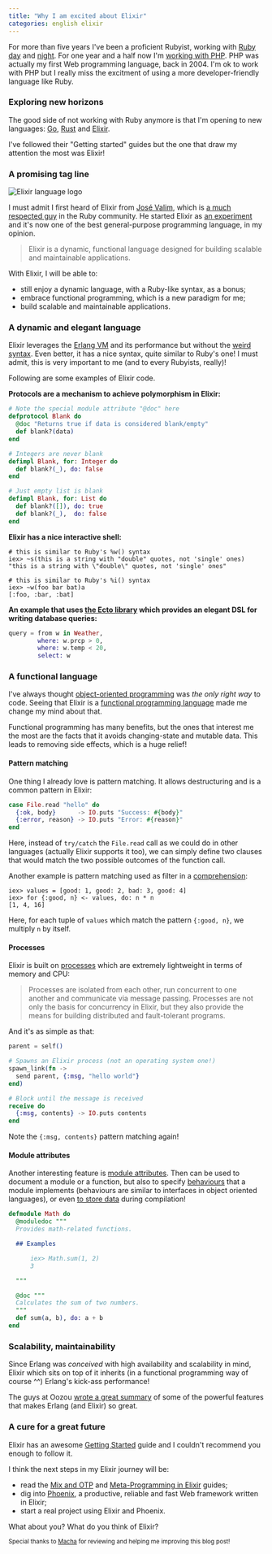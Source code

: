 ```yaml
---
title: "Why I am excited about Elixir"
categories: english elixir
---
```


For more than five years I've been a proficient Rubyist, working with [Ruby](http://www.ruby-lang.org/) [day](http://www.sublimevideo.net) and [night](https://github.com/guard). For one year and a half now I'm [working with PHP](https://www.dailymotion.com). PHP was actually my first Web programming language, back in 2004. I'm ok to work with PHP but I really miss the excitment of using a more developer-friendly language like Ruby.

### Exploring new horizons

The good side of not working with Ruby anymore is that I'm opening to new languages: [Go](http://golang.org/), [Rust](http://www.rust-lang.org/) and [Elixir](http://elixir-lang.org/).

I've followed their "Getting started" guides but the one that draw my attention the most was Elixir!

### A promising tag line

<div class="left">
  <img class="left" src="https://upload.wikimedia.org/wikipedia/en/a/a4/Elixir_programming_language_logo.png" title="Elixir language logo" alt="Elixir language logo" />
</div>

I must admit I first heard of Elixir from [José Valim](https://github.com/josevalim), which is [a much respected guy](http://plataformatec.com.br/) in the Ruby community. He started Elixir as [an experiment](http://www.infoq.com/interviews/valim-elixir) and it's now one of the best general-purpose programming language, in my opinion.

> Elixir is a dynamic, functional language designed for building scalable and maintainable applications.

With Elixir, I will be able to:

- still enjoy a dynamic language, with a Ruby-like syntax, as a bonus;
- embrace functional programming, which is a new paradigm for me;
- build scalable and maintainable applications.

### A dynamic and elegant language

Elixir leverages the [Erlang VM](http://www.erlang.org/) and its performance but without the [weird syntax](http://damienkatz.net/2008/03/what_sucks_abou.html).
Even better, it has a nice syntax, quite similar to Ruby's one!
I must admit, this is very important to me (and to every Rubyists, really)!

Following are some examples of Elixir code.

**Protocols are a mechanism to achieve polymorphism in Elixir:**

```elixir
# Note the special module attribute "@doc" here
defprotocol Blank do
  @doc "Returns true if data is considered blank/empty"
  def blank?(data)
end

# Integers are never blank
defimpl Blank, for: Integer do
  def blank?(_), do: false
end

# Just empty list is blank
defimpl Blank, for: List do
  def blank?([]), do: true
  def blank?(_),  do: false
end
```

**Elixir has a nice interactive shell:**

```iex
# this is similar to Ruby's %w() syntax
iex> ~s(this is a string with "double" quotes, not 'single' ones)
"this is a string with \"double\" quotes, not 'single' ones"

# this is similar to Ruby's %i() syntax
iex> ~w(foo bar bat)a
[:foo, :bar, :bat]
```

**An example that uses [the Ecto library](https://github.com/elixir-lang/ecto) which provides an elegant DSL for writing database queries:**

```elixir
query = from w in Weather,
        where: w.prcp > 0,
        where: w.temp < 20,
        select: w
```

### A functional language

I've always thought [object-oriented programming](https://en.wikipedia.org/wiki/Object-oriented_programming) was *the only right way* to code. Seeing that Elixir is a [functional programming language](https://en.wikipedia.org/wiki/Functional_programming) made me change my mind about that.

Functional programming has many benefits, but the ones that interest me the most are the facts that it avoids changing-state and mutable data. This leads to removing side effects, which is a huge relief!

#### Pattern matching

One thing I already love is pattern matching. It allows destructuring and is a common pattern in Elixir:

```elixir
case File.read "hello" do
  {:ok, body}      -> IO.puts "Success: #{body}"
  {:error, reason} -> IO.puts "Error: #{reason}"
end
```

Here, instead of `try/catch` the `File.read` call as we could do in other languages (actually Elixir supports it too), we can simply define two clauses that would match the two possible outcomes of the function call.

Another example is pattern matching used as filter in a [comprehension](http://elixir-lang.org/getting-started/comprehensions.html):

```iex
iex> values = [good: 1, good: 2, bad: 3, good: 4]
iex> for {:good, n} <- values, do: n * n
[1, 4, 16]
```

Here, for each tuple of `values` which match the pattern `{:good, n}`, we multiply `n` by itself.

#### Processes

Elixir is built on [processes](http://elixir-lang.org/getting-started/processes.html) which are extremely lightweight in terms of memory and CPU:

> Processes are isolated from each other, run concurrent to one another and communicate via message passing. Processes are not only the basis for concurrency in Elixir, but they also provide the means for building distributed and fault-tolerant programs.

And it's as simple as that:

```elixir
parent = self()

# Spawns an Elixir process (not an operating system one!)
spawn_link(fn ->
  send parent, {:msg, "hello world"}
end)

# Block until the message is received
receive do
  {:msg, contents} -> IO.puts contents
end
```

Note the `{:msg, contents}` pattern matching again!

#### Module attributes

Another interesting feature is [module attributes](http://elixir-lang.org/getting-started/module-attributes.html). Then can be used to document a module or a function, but also to specify [behaviours](http://elixir-lang.org/getting-started/typespecs-and-behaviours.html#behaviours) that a module implements (behaviours are similar to interfaces in object oriented languages), or even [to store data](http://elixir-lang.org/getting-started/module-attributes.html#as-temporary-storage) during compilation!

```elixir
defmodule Math do
  @moduledoc """
  Provides math-related functions.

  ## Examples

      iex> Math.sum(1, 2)
      3

  """

  @doc """
  Calculates the sum of two numbers.
  """
  def sum(a, b), do: a + b
end
```

### Scalability, maintainability

Since Erlang was *conceived* with high availability and scalability in mind, Elixir which sits on top of it inherits (in a functional programming way of course ^^) Erlang's kick-ass performance!

The guys at Oozou [wrote a great summary](http://blog.oozou.com/why-we-are-excited-about-elixir/) of some of the powerful features that makes Erlang (and Elixir) so great.

### A cure for a great future

Elixir has an awesome [Getting Started](http://elixir-lang.org/getting-started/introduction.html) guide and I couldn't recommend you enough to follow it.

I think the next steps in my Elixir journey will be:

- read the [Mix and OTP](http://elixir-lang.org/getting-started/mix-otp/introduction-to-mix.html) and [Meta-Programming in Elixir](http://elixir-lang.org/getting-started/meta/quote-and-unquote.html) guides;
- dig into [Phoenix](http://www.phoenixframework.org/), a productive, reliable and fast Web framework written in Elixir;
- start a real project using Elixir and Phoenix.

What about you? What do you think of Elixir?

<small>Special thanks to [Macha](http://www.machada.fr) for reviewing and helping me improving this blog post!</small>
